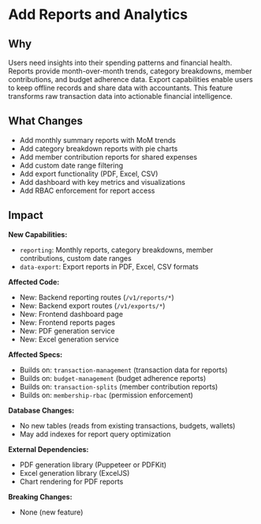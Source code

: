 # Add Reports and Analytics

## Why

Users need insights into their spending patterns and financial health. Reports provide month-over-month trends, category breakdowns, member contributions, and budget adherence data. Export capabilities enable users to keep offline records and share data with accountants. This feature transforms raw transaction data into actionable financial intelligence.

## What Changes

- Add monthly summary reports with MoM trends
- Add category breakdown reports with pie charts
- Add member contribution reports for shared expenses
- Add custom date range filtering
- Add export functionality (PDF, Excel, CSV)
- Add dashboard with key metrics and visualizations
- Add RBAC enforcement for report access

## Impact

**New Capabilities:**
- `reporting`: Monthly reports, category breakdowns, member contributions, custom date ranges
- `data-export`: Export reports in PDF, Excel, CSV formats

**Affected Code:**
- New: Backend reporting routes (`/v1/reports/*`)
- New: Backend export routes (`/v1/exports/*`)
- New: Frontend dashboard page
- New: Frontend reports pages
- New: PDF generation service
- New: Excel generation service

**Affected Specs:**
- Builds on: `transaction-management` (transaction data for reports)
- Builds on: `budget-management` (budget adherence reports)
- Builds on: `transaction-splits` (member contribution reports)
- Builds on: `membership-rbac` (permission enforcement)

**Database Changes:**
- No new tables (reads from existing transactions, budgets, wallets)
- May add indexes for report query optimization

**External Dependencies:**
- PDF generation library (Puppeteer or PDFKit)
- Excel generation library (ExcelJS)
- Chart rendering for PDF reports

**Breaking Changes:**
- None (new feature)
